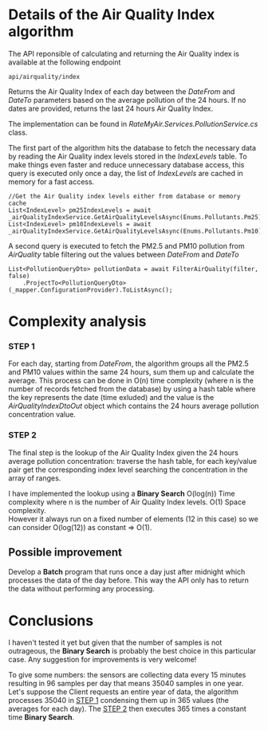 # Details of the Air Quality Index algorithm

The API reponsible of calculating and returning the Air Quality index is available at the following endpoint

```
api/airquality/index
```

Returns the Air Quality Index of each day between the *DateFrom* and *DateTo* parameters based on the average pollution of the 24 hours. If no dates are provided, returns the last 24 hours Air Quality Index.  

The implementation can be found in *RateMyAir.Services.PollutionService.cs* class.

The first part of the algorithm hits the database to fetch the necessary data by reading the Air Quality index levels stored in the *IndexLevels* table. To make things even faster and reduce unnecessary database access, this query is executed only once a day, the list of *IndexLevels* are cached in memory for a fast access.

```
//Get the Air Quality index levels either from database or memory cache
List<IndexLevel> pm25IndexLevels = await _airQualityIndexService.GetAirQualityLevelsAsync(Enums.Pollutants.Pm25);
List<IndexLevel> pm10IndexLevels = await _airQualityIndexService.GetAirQualityLevelsAsync(Enums.Pollutants.Pm10);
```

A second query is executed to fetch the PM2.5 and PM10 pollution from *AirQuality* table filtering out the values between *DateFrom* and *DateTo*

```
List<PollutionQueryDto> pollutionData = await FilterAirQuality(filter, false)
    .ProjectTo<PollutionQueryDto>(_mapper.ConfigurationProvider).ToListAsync();
```
# Complexity analysis

### STEP 1
For each day, starting from *DateFrom*, the algorithm groups all the PM2.5 and PM10 values within the same 24 hours, sum them up and calculate the average. This process can be done in O(n) time complexity (where n is the number of records fetched from the database) by using a hash table where the key represents the date (time exluded) and the value is the *AirQualityIndexDtoOut* object which contains the 24 hours average pollution concentration value.  

### STEP 2
The final step is the lookup of the Air Quality Index given the 24 hours average pollution concentration: traverse the hash table, for each key/value pair get the corresponding index level searching the concentration in the array of ranges. 

I have implemented the lookup using a **Binary Search** O(log(n)) Time complexity where n is the number of Air Quality Index levels. O(1) Space complexity.  
However it always run on a fixed number of elements (12 in this case) so we can consider O(log(12)) as constant => O(1).

## Possible improvement

Develop a **Batch** program that runs once a day just after midnight which processes the data of the day before. This way the API only has to return the data without performing any processing.

# Conclusions

I haven't tested it yet but given that the number of samples is not outrageous, the **Binary Search** is probably the best choice in this particular case. Any suggestion for improvements is very welcome!

To give some numbers: the sensors are collecting data every 15 minutes resulting in 96 samples per day that means 35040 samples in one year. Let's suppose the Client requests an entire year of data, the algorithm processes 35040 in [STEP 1](#step-1) condensing them up in 365 values (the averages for each day). The [STEP 2](#step-2) then executes 365 times a constant time **Binary Search**.
